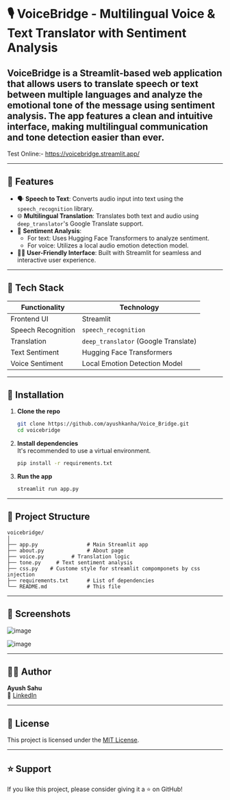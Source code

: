 # 🎙️ VoiceBridge - Multilingual Voice & Text Translator with Sentiment Analysis

VoiceBridge is a Streamlit-based web application that allows users to **translate speech or text** between multiple languages and **analyze the emotional tone** of the message using sentiment analysis. The app features a clean and intuitive interface, making multilingual communication and tone detection easier than ever.
---
Test Online:- https://voicebridge.streamlit.app/

---

## 🚀 Features

- 🗣️ **Speech to Text**: Converts audio input into text using the `speech_recognition` library.
- 🌐 **Multilingual Translation**: Translates both text and audio using `deep_translator`'s Google Translate support.
- 💬 **Sentiment Analysis**:
  - For text: Uses Hugging Face Transformers to analyze sentiment.
  - For voice: Utilizes a local audio emotion detection model.
- 🧑‍💻 **User-Friendly Interface**: Built with Streamlit for seamless and interactive user experience.

---

## 🧠 Tech Stack

| Functionality        | Technology |
|----------------------|------------|
| Frontend UI          | Streamlit  |
| Speech Recognition   | `speech_recognition` |
| Translation          | `deep_translator` (Google Translate) |
| Text Sentiment       | Hugging Face Transformers |
| Voice Sentiment      | Local Emotion Detection Model |

---

## 🔧 Installation

1. **Clone the repo**  
   ```bash
   git clone https://github.com/ayushkanha/Voice_Bridge.git
   cd voicebridge
   ```

2. **Install dependencies**  
   It's recommended to use a virtual environment.

   ```bash
   pip install -r requirements.txt
   ```

3. **Run the app**  
   ```bash
   streamlit run app.py
   ```

---

## 📁 Project Structure

```
voicebridge/
│
├── app.py                # Main Streamlit app
├── about.py              # About page
├── voice.py         # Translation logic
├── tone.py     # Text sentiment analysis
├── css.py    # Custome style for streamlit compomponets by css injection
├── requirements.txt      # List of dependencies
└── README.md             # This file
```

---

## 📸 Screenshots
![image](https://github.com/user-attachments/assets/a9586a9c-4f80-4333-8467-102297e00cf8)

![image](https://github.com/user-attachments/assets/9661487d-b139-455e-87ff-f5ac4c2eeae2)


---

## 👨‍💻 Author

**Ayush Sahu**  
🔗 [LinkedIn](linkedin.com/in/ayush-kumar-sahu-299b8b23b)  


---

## 📄 License

This project is licensed under the [MIT License](LICENSE).

---

## ⭐️ Support

If you like this project, please consider giving it a ⭐️ on GitHub!
